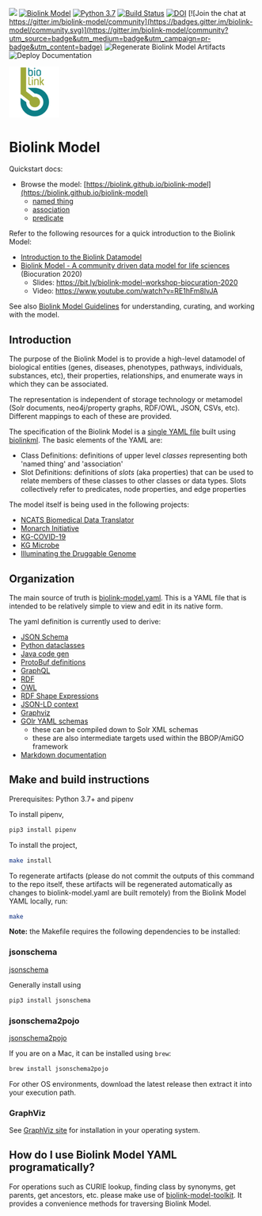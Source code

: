[![](https://img.shields.io/github/license/biolink/biolink-model)](https://img.shields.io/github/license/biolink/biolink-model)
[![Biolink Model](https://img.shields.io/github/v/release/biolink/biolink-model?style=flat-square)](https://img.shields.io/github/v/release/biolink/biolink-model?style=flat-square)
[![Python 3.7](https://upload.wikimedia.org/wikipedia/commons/f/fc/Blue_Python_3.7_Shield_Badge.svg)](https://www.python.org/downloads/release/python-370/)
[![Build Status](https://travis-ci.com/biolink/biolink-model.svg?branch=master)](https://travis-ci.com/biolink/biolink-model)
[![DOI](https://zenodo.org/badge/112995625.svg)](https://zenodo.org/badge/latestdoi/112995625)
[![Join the chat at https://gitter.im/biolink-model/community](https://badges.gitter.im/biolink-model/community.svg)](https://gitter.im/biolink-model/community?utm_source=badge&utm_medium=badge&utm_campaign=pr-badge&utm_content=badge)
![Regenerate Biolink Model Artifacts](https://github.com/biolink/biolink-model/workflows/Regenerate%20Biolink%20Model%20Artifacts/badge.svg)
![Deploy Documentation](https://github.com/biolink/biolink-model/workflows/Deploy%20Documentation/badge.svg)

<img src="images/biolink-logo.png" width="20%">

# Biolink Model

Quickstart docs:

- Browse the model: [https://biolink.github.io/biolink-model](https://biolink.github.io/biolink-model)
  - [named thing](https://biolink.github.io/biolink-model/docs/NamedThing.html)
  - [association](https://biolink.github.io/biolink-model/docs/Association.html)
  - [predicate](https://biolink.github.io/biolink-model/docs/predicates.html)


Refer to the following resources for a quick introduction to the Biolink Model:
- [Introduction to the Biolink Datamodel](https://www.slideshare.net/cmungall/introduction-to-the-biolink-datamodel)
- [Biolink Model - A community driven data model for life sciences](https://bit.ly/biolink-model-workshop-biocuration-2020) (Biocuration 2020)
    - Slides: https://bit.ly/biolink-model-workshop-biocuration-2020
    - Video: https://www.youtube.com/watch?v=RE1hFm8lvJA

See also [Biolink Model Guidelines](guidelines/README.md) for understanding, curating, and working with the model.



## Introduction

The purpose of the Biolink Model is to provide a high-level datamodel of
biological entities (genes, diseases, phenotypes, pathways, individuals, substances, etc),
their properties, relationships, and enumerate ways in which they can be associated.

The representation is independent of storage technology or metamodel (Solr documents, neo4j/property graphs,
RDF/OWL, JSON, CSVs, etc). Different mappings to each of these are provided.

The specification of the Biolink Model is a [single YAML file](biolink-model.yaml) built using [biolinkml](https://github.com/biolink/biolinkml).
The basic elements of the YAML are:

 - Class Definitions: definitions of upper level *classes* representing both 'named thing' and 'association'
 - Slot Definitions: definitions of *slots* (aka properties) that can be used to relate members of these classes to other classes or data types. Slots collectively refer to predicates, node properties, and edge properties

The model itself is being used in the following projects:
- [NCATS Biomedical Data Translator](https://ncats.nih.gov/translator)
- [Monarch Initiative](https://monarchinitiative.org/)
- [KG-COVID-19](https://github.com/Knowledge-Graph-Hub/kg-covid-19/wiki)
- [KG Microbe](https://github.com/Knowledge-Graph-Hub/kg-microbe)
- [Illuminating the Druggable Genome]()


## Organization

The main source of truth is [biolink-model.yaml](biolink-model.yaml). This is a YAML file that is intended to
be relatively simple to view and edit in its native form.

The yaml definition is currently used to derive:

  - [JSON Schema](json-schema)
  - [Python dataclasses](biolink/model.py)
  - [Java code gen](java)
  - [ProtoBuf definitions](biolink-model.proto)
  - [GraphQL](biolink-model.graphql)
  - [RDF](biolink-model.ttl)
  - [OWL](biolink-model.owl.ttl)
  - [RDF Shape Expressions](biolink-model.shex)
  - [JSON-LD context](context.jsonld)
  - [Graphviz](graphviz)
  - [GOlr YAML schemas](golr-views)
    - these can be compiled down to Solr XML schemas
    - these are also intermediate targets used within the BBOP/AmiGO framework
  - [Markdown documentation](docs)




## Make and build instructions

Prerequisites: Python 3.7+ and pipenv

To install pipenv,

```sh
pip3 install pipenv
```

To install the project,
```sh
make install
```

To regenerate artifacts (please do not commit the outputs of this command to the repo itself, these artifacts will
be regenerated automatically as changes to biolink-model.yaml are built remotely) from the Biolink Model YAML locally, run:

```sh
make
```



**Note:** the Makefile requires the following dependencies to be installed:

### jsonschema

[jsonschema](https://json-schema.org/)

Generally install using 

```sh
pip3 install jsonschema
```

### jsonschema2pojo

[jsonschema2pojo](https://github.com/joelittlejohn/jsonschema2pojo)

If you are on a Mac, it can be installed using `brew`:
```sh
brew install jsonschema2pojo
```
For other OS environments, download the latest release then extract it into your execution path.

### GraphViz

See [GraphViz site](https://graphviz.org/) for installation in your operating system.



## How do I use Biolink Model YAML programatically?

For operations such as CURIE lookup, finding class by synonyms, get parents, get ancestors, etc. please make use of [biolink-model-toolkit](https://github.com/biolink/biolink-model-toolkit/). It provides a convenience methods for traversing Biolink Model.
